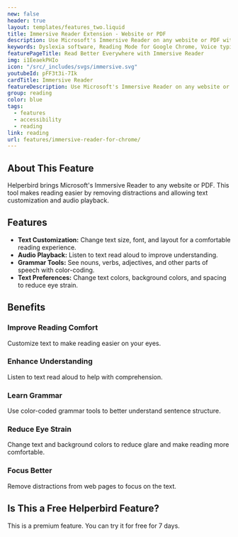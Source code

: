 ```yaml
---
new: false
header: true
layout: templates/features_two.liquid
title: Immersive Reader Extension - Website or PDF
description: Use Microsoft's Immersive Reader on any website or PDF with Helperbird. Improve reading fluency and understanding. Compatible with Chrome, Edge, Firefox, and iOS devices.
keywords: Dyslexia software, Reading Mode for Google Chrome, Voice typing for Chrome, Text to speech for Chrome, text reader, Immersive Reader, dyslexia fonts, accessibility software, dyslexia software, Helperbird for Edge, Helperbird for Firefox, Helperbird for Chrome, Opendyslexic for Chrome, OpenDyslexic
featurePageTitle: Read Better Everywhere with Immersive Reader
img: i1EeaekPHIo
icon: "/src/_includes/svgs/immersive.svg"
youtubeId: pFF3t3i-7Ik
cardTitle: Immersive Reader
featureDescription: Use Microsoft's Immersive Reader on any website or PDF with Helperbird. Improve reading fluency and understanding. Compatible with Chrome, Edge, Firefox, and iOS devices.
group: reading
color: blue
tags: 
  - features
  - accessibility
  - reading
link: reading
url: features/immersive-reader-for-chrome/
---
```


## About This Feature

Helperbird brings Microsoft's Immersive Reader to any website or PDF. This tool makes reading easier by removing distractions and allowing text customization and audio playback.

## Features

- **Text Customization:** Change text size, font, and layout for a comfortable reading experience.
- **Audio Playback:** Listen to text read aloud to improve understanding.
- **Grammar Tools:** See nouns, verbs, adjectives, and other parts of speech with color-coding.
- **Text Preferences:** Change text colors, background colors, and spacing to reduce eye strain.

## Benefits

### Improve Reading Comfort
Customize text to make reading easier on your eyes.

### Enhance Understanding
Listen to text read aloud to help with comprehension.

### Learn Grammar
Use color-coded grammar tools to better understand sentence structure.

### Reduce Eye Strain
Change text and background colors to reduce glare and make reading more comfortable.

### Focus Better
Remove distractions from web pages to focus on the text.

## Is This a Free Helperbird Feature?

This is a premium feature. You can try it for free for 7 days.
